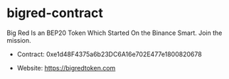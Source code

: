 # bigred-contract

Big Red Is an BEP20 Token Which Started On the Binance Smart. Join the mission.

- Contract:
0xe1d48F4375a6b23DC6A16e702E477e1800820678

- Website: https://bigredtoken.com
